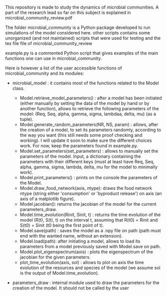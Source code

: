 This repository is made to study the dynamics of microbial communities.
A part of the research lead so far on this subject is explained in microbial_community_review.pdf

The folder microbial_community is a Python package developed to run simulations of the model considered here.
other scripts contains some unorganized (and not maintained) scripts that were used for testing and the tex file file of microbial_community_review

example.py is a commented Python script that gives examples of the main functions one can use in microbial_community.

Here is however a list of the user accessible functions of microbial_community and its modules:
  * microbial_model : it contains most of the functions related to the Model class.
    - Model.retrieve_model_parameters() : after a model has been initiated (either manually by setting the data of the model by hand or by another function), allows to retrieve the following parameters of the model: (Req, Seq, alpha, gamma, sigma, lambdaa, delta, mu) (as a tuple).
    - Model.generate_random_parameters(NR, NS, param) : allows, after the creation of a model, to set its parameters randomly, according to the way you want (this still needs some proof checking and working). I will update it soon to make sure the different choices work. For now, keep the parameters found in example.py.
    - Model.set_parameters(set_parameters) : allows to manually set the parameters of the model. Input, a dictionary containing the parameters with their different keys (must at least have Req, Seq, alpha, gamma, sigma, lambda, delta, mu for the model to minimally work).
    - Model.print_parameters() : prints on the console the parameters of the Model.
    - Model.draw_food_network(axis, ntype): draws the food network ntype (string either 'consumption' or 'byproduct release') on axis (an axis of a matplotlib figure).
    - Model.jacobian(): returns the jacobian of the model for the current parameters_draw.
    - Model.time_evolution(Rinit, Sinit, t) : returns the time evolution of the model (R(t), S(t), t) on the interval t, assuming that R(t0) = Rinit and S(t0) = Sinit (t0 being the first point of t).
    - Model.save(path) : saves the model as a .npy file on path (path must end with the wanted name, without an extension).
    - Model.load(path): after initiating a model, allows to load its parameters from a model previously saved with Model.save on path.
    - Model.plot_eigenspectrum(axis) : plots the eigenspectrum of the jacobian for the given parameters.
    - plot_time_evolution(axis, sol) : allows to plot on axis the time evolution of the resources and species of the model (we assume sol is the output of Model.time_evolution).

  * parameters_draw : internal module used to draw the parameters for the creation of the model. It should not be called by the user
